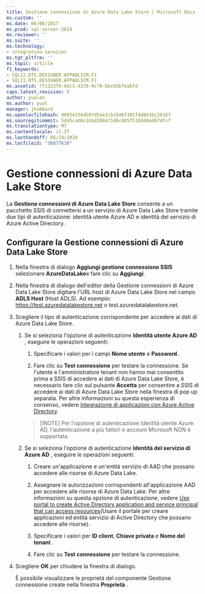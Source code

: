 ```yaml
---
title: Gestione connessione di Azure Data Lake Store | Microsoft Docs
ms.custom: ''
ms.date: 06/06/2017
ms.prod: sql-server-2014
ms.reviewer: ''
ms.suite: ''
ms.technology:
- integration-services
ms.tgt_pltfrm: ''
ms.topic: article
f1_keywords:
- SQL12.DTS.DESIGNER.AFPADLSCM.F1
- SQL11.DTS.DESIGNER.AFPADLSCM.F1
ms.assetid: 7f1323f9-9dc3-4378-9c70-bbc65bfeabfd
caps.latest.revision: 5
author: yualan
ms.author: yual
manager: jhubbard
ms.openlocfilehash: 00854154db97d5ee2cbc8d6f301f4d043bc26167
ms.sourcegitcommit: 5dd5cad0c1bbd308471d6c885f516948ad67dfcf
ms.translationtype: MT
ms.contentlocale: it-IT
ms.lasthandoff: 06/19/2018
ms.locfileid: "36077630"
---
```

# <a name="azure-data-lake-store-connection-manager"></a>Gestione connessioni di Azure Data Lake Store
  La **Gestione connessioni di Azure Data Lake Store** consente a un pacchetto SSIS di connettersi a un servizio di Azure Data Lake Store tramite due tipi di autenticazione: identità utente Azure AD e identità del servizio di Azure Active Directory.  

## <a name="configure-the-azure-data-lake-store-connection-manager"></a>Configurare la Gestione connessioni di Azure Data Lake Store 
  
1.  Nella finestra di dialogo **Aggiungi gestione connessione SSIS** selezionare **AzureDataLake**e fare clic su **Aggiungi**.   
  
2.  Nella finestra di dialogo dell'editor della Gestione connessioni di Azure Data Lake Store digitare l'URL host di Azure Data Lake Store nel campo **ADLS Host** (Host ADLS). Ad esempio: https://test.azuredatalakestore.net o test.azuredatalakestore.net.
  
3.  Scegliere il tipo di autenticazione corrispondente per accedere ai dati di Azure Data Lake Store.

    1.  Se si seleziona l'opzione di autenticazione **Identità utente Azure AD** , eseguire le operazioni seguenti:

        1. Specificare i valori per i campi **Nome utente** e **Password** . 
    
        2. Fare clic su **Test connessione** per testare la connessione. Se l'utente e l'amministratore tenant non hanno mai consentito prima a SSIS di accedere ai dati di Azure Data Lake Store, è necessario fare clic sul pulsante **Accetta** per consentire a SSIS di accedere ai dati di Azure Data Lake Store nella finestra di pop up separata. Per altre informazioni su questa esperienza di consenso, vedere [Integrazione di applicazioni con Azure Active Directory](https://docs.microsoft.com/en-us/azure/active-directory/active-directory-integrating-applications#updating-an-application).
    
        >   [!NOTE] 
        >   Per l'opzione di autenticazione Identità utente Azure AD, l'autenticazione a più fattori e account Microsoft NON è supportata.
    
    2.  Se si seleziona l'opzione di autenticazione **Identità del servizio di Azure AD** , eseguire le operazioni seguenti:
        1. Creare un'applicazione e un'entità servizio di AAD che possano accedere alle risorse di Azure Data Lake.
    
        2. Assegnare le autorizzazioni corrispondenti all'applicazione AAD per accedere alle risorse di Azure Data Lake. Per altre informazioni su questa opzione di autenticazione, vedere [Use portal to create Active Directory application and service principal that can access resources](https://docs.microsoft.com/en-us/azure/azure-resource-manager/resource-group-create-service-principal-portal)(Usare il portale per creare applicazioni ed entità servizio di Active Directory che possano accedere alle risorse).
    
        3. Specificare i valori per **ID client**, **Chiave privata** e **Nome del tenant** .
    
        4. Fare clic su **Test connessione** per testare la connessione.  
  
4.  Scegliere **OK** per chiudere la finestra di dialogo.  
  
    È possibile visualizzare le proprietà del componente Gestione connessione create nella finestra **Proprietà** .  
  
  